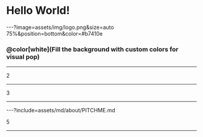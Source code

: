 # Hello World!

---?image=assets/img/logo.png&size=auto 75%&position=bottom&color=#b7410e

### @color[white](Fill the background with custom colors for visual pop)


---

2

---

3

---


---?include=assets/md/about/PITCHME.md


5

----
